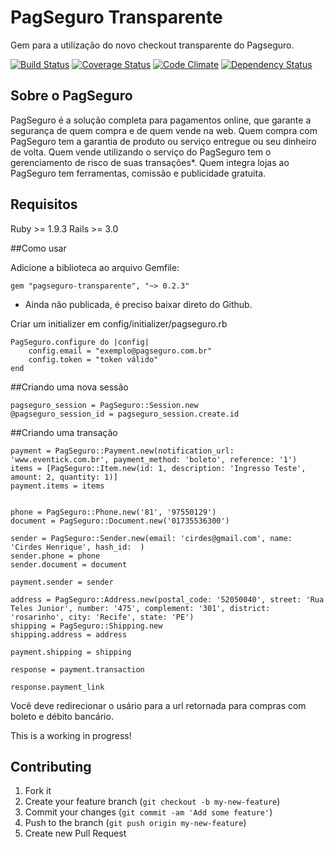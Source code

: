 # PagSeguro Transparente

Gem para a utilização do novo checkout transparente do Pagseguro.

[![Build Status](https://travis-ci.org/eventick/pagseguro-transparente.svg?branch=master)](https://travis-ci.org/eventick/pagseguro-transparente)
[![Coverage Status](https://coveralls.io/repos/eventick/pagseguro-transparente/badge.png)](https://coveralls.io/r/eventick/pagseguro-transparente)
[![Code Climate](https://codeclimate.com/github/eventick/pagseguro-transparente.png)](https://codeclimate.com/github/eventick/pagseguro-transparente)
[![Dependency Status](https://gemnasium.com/eventick/pagseguro-transparente.svg)](https://gemnasium.com/eventick/pagseguro-transparente)



## Sobre o PagSeguro

PagSeguro é a solução completa para pagamentos online, que garante a segurança de quem compra e de quem vende na web. Quem compra com PagSeguro tem a garantia de produto ou serviço entregue ou seu dinheiro de volta. Quem vende utilizando o serviço do PagSeguro tem o gerenciamento de risco de suas transações*. Quem integra lojas ao PagSeguro tem ferramentas, comissão e publicidade gratuita.

## Requisitos
Ruby >= 1.9.3
Rails >= 3.0

##Como usar

Adicione a biblioteca ao arquivo Gemfile:
~~~.ruby
gem "pagseguro-transparente", "~> 0.2.3"
~~~
* Ainda não publicada, é preciso baixar direto do Github.

Criar um initializer em config/initializer/pagseguro.rb
~~~.ruby
PagSeguro.configure do |config|
    config.email = "exemplo@pagseguro.com.br"
    config.token = "token válido"
end
~~~

##Criando uma nova sessão
~~~.ruby
pagseguro_session = PagSeguro::Session.new
@pagseguro_session_id = pagseguro_session.create.id
~~~

##Criando uma transação
~~~.ruby
payment = PagSeguro::Payment.new(notification_url: 'www.eventick.com.br', payment_method: 'boleto', reference: '1')
items = [PagSeguro::Item.new(id: 1, description: 'Ingresso Teste', amount: 2, quantity: 1)]
payment.items = items


phone = PagSeguro::Phone.new('81', '97550129')
document = PagSeguro::Document.new('01735536300')

sender = PagSeguro::Sender.new(email: 'cirdes@gmail.com', name: 'Cirdes Henrique', hash_id:  )
sender.phone = phone
sender.document = document

payment.sender = sender

address = PagSeguro::Address.new(postal_code: '52050040', street: 'Rua Teles Junior', number: '475', complement: '301', district: 'rosarinho', city: 'Recife', state: 'PE')
shipping = PagSeguro::Shipping.new
shipping.address = address

payment.shipping = shipping

response = payment.transaction

response.payment_link
~~~

Você deve redirecionar o usário para a url retornada para compras com boleto e débito bancário.

This is a working in progress!

## Contributing

1. Fork it
2. Create your feature branch (`git checkout -b my-new-feature`)
3. Commit your changes (`git commit -am 'Add some feature'`)
4. Push to the branch (`git push origin my-new-feature`)
5. Create new Pull Request
